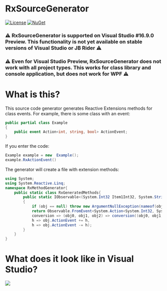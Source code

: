 # RxSourceGenerator
[![License](https://img.shields.io/badge/License-MIT-gree.svg)](https://github.com/Zalutskii/Reactive-Extations-Rx-event-generator/blob/master/LICENSE)
[![NuGet](https://img.shields.io/badge/NuGet-blue.svg)](https://www.nuget.org/packages/RxSourceGenerator)
### :warning: RxSourceGenerator is supported on Visual Studio #16.9.0 Preview. This functionality is not yet available on stable versions of Visual Studio or JB Rider :warning:

### :warning: Even for Visual Studio Preview, RxSourceGenerator does not work with all project types. This works for class library and console application, but does not work for WPF :warning:

# What is this?
	
This source code generator generates Reactive Extensions methods for class events.
For example, there is some class with an event:

```C#
public partial class Example
{
    public event Action<int, string, bool> ActionEvent;
}
```
If you enter the code:

```C#
Example example = new  Example();
example.RxActionEvent()
```
The generator will create a file with extension methods:
```C#
using System;
using System.Reactive.Linq;
namespace RxMethodGenerator{
    public static class RxGeneratedMethods{
        public static IObservable<(System.Int32 Item1Int32, System.String Item2String, System.Boolean Item3Boolean)> RxActionEvent(this TestConsoleApp.Example obj)
        {
            if (obj == null) throw new ArgumentNullException(nameof(obj));
            return Observable.FromEvent<System.Action<System.Int32, System.String, System.Boolean>, (System.Int32 Item1Int32, System.String Item2String, System.Boolean Item3Boolean)>(
            conversion => (obj0, obj1, obj2) => conversion((obj0, obj1, obj2)),
            h => obj.ActionEvent += h,
            h => obj.ActionEvent -= h);
        }
    }
}
```
# What does it look like in Visual Studio?
<img src="./Media/VSView.gif" />

